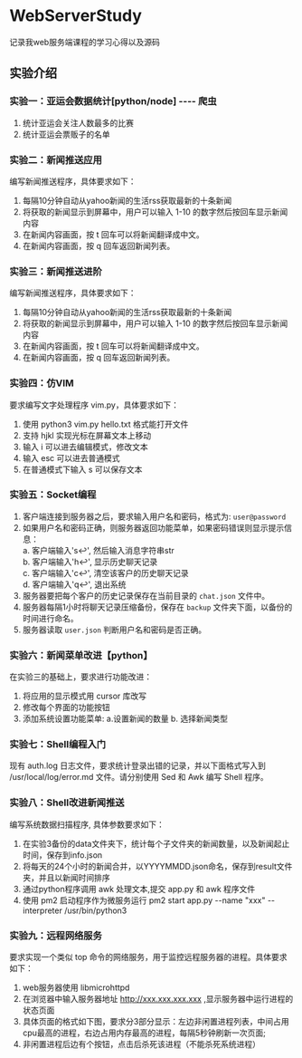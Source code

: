 # WebServerStudy

记录我web服务端课程的学习心得以及源码

## 实验介绍

### 实验一：亚运会数据统计[python/node] ---- 爬虫

1. 统计亚运会关注人数最多的比赛
2. 统计亚运会票贩子的名单


### 实验二：新闻推送应用

编写新闻推送程序，具体要求如下：

1. 每隔10分钟自动从yahoo新闻的生活rss获取最新的十条新闻
2. 将获取的新闻显示到屏幕中，用户可以输入 1-10 的数字然后按回车显示新闻内容
3. 在新闻内容画面，按 t 回车可以将新闻翻译成中文。
4. 在新闻内容画面，按 q 回车返回新闻列表。

### 实验三：新闻推送进阶

编写新闻推送程序，具体要求如下：

1. 每隔10分钟自动从yahoo新闻的生活rss获取最新的十条新闻
2. 将获取的新闻显示到屏幕中，用户可以输入 1-10 的数字然后按回车显示新闻内容
3. 在新闻内容画面，按 t 回车可以将新闻翻译成中文。
4. 在新闻内容画面，按 q 回车返回新闻列表。


### 实验四：仿VIM

要求编写文字处理程序 vim.py，具体要求如下：

1. 使用 python3 vim.py hello.txt 格式能打开文件
2. 支持 hjkl 实现光标在屏幕文本上移动
3. 输入 i 可以进去编辑模式，修改文本
4. 输入 esc 可以进去普通模式
5. 在普通模式下输入 s 可以保存文本

### 实验五：Socket编程

1. 客户端连接到服务器之后，要求输入用户名和密码，格式为: `user@password`
2.  如果用户名和密码正确，则服务器返回功能菜单，如果密码错误则显示提示信息：   
   a. 客户端输入's↩︎', 然后输入消息字符串str  
   b. 客户端输入'h↩︎', 显示历史聊天记录  
   c. 客户端输入'c↩︎', 清空该客户的历史聊天记录  
   d. 客户端输入'q↩︎', 退出系统   
3. 服务器要把每个客户的历史记录保存在当前目录的 `chat.json` 文件中。  
4. 服务器每隔1小时将聊天记录压缩备份，保存在 `backup` 文件夹下面，以备份的时间进行命名。  
5. 服务器读取 `user.json` 判断用户名和密码是否正确。  

### 实验六：新闻菜单改进【python】
在实验三的基础上，要求进行功能改进：

1. 将应用的显示模式用 cursor 库改写
2. 修改每个界面的功能按钮
3. 添加系统设置功能菜单: a.设置新闻的数量 b. 选择新闻类型

### 实验七：Shell编程入门

现有 auth.log 日志文件，要求统计登录出错的记录，并以下面格式写入到 /usr/local/log/error.md 文件。请分别使用 Sed 和 Awk 编写 Shell 程序。

### 实验八：Shell改进新闻推送

编写系统数据扫描程序, 具体参数要求如下：

1. 在实验3备份的data文件夹下，统计每个子文件夹的新闻数量，以及新闻起止时间，保存到info.json
2. 将每天的24个小时的新闻合并，以YYYYMMDD.json命名，保存到result文件夹，并且以新闻时间排序
3. 通过python程序调用 awk 处理文本,提交 app.py 和 awk 程序文件
4. 使用 pm2 启动程序作为微服务运行 pm2 start app.py --name "xxx" --interpreter /usr/bin/python3

### 实验九：远程网络服务

要求实现一个类似 top 命令的网络服务，用于监控远程服务器的进程。具体要求如下：

1. web服务器使用 libmicrohttpd
2. 在浏览器中输入服务器地址 http://xxx.xxx.xxx.xxx ,显示服务器中运行进程的状态页面
3. 具体页面的格式如下图，要求分3部分显示：左边非闲置进程列表，中间占用 cpu最高的进程，右边占用内存最高的进程，每隔5秒钟刷新一次页面;
4. 非闲置进程后边有个按钮，点击后杀死该进程（不能杀死系统进程）
